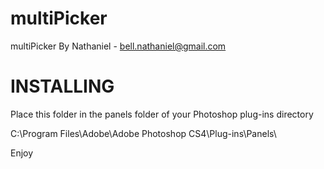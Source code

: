 multiPicker
===========

multiPicker By Nathaniel - bell.nathaniel@gmail.com

INSTALLING
==========

Place this folder in the panels folder of your Photoshop plug-ins directory

C:\Program Files\Adobe\Adobe Photoshop CS4\Plug-ins\Panels\


Enjoy


